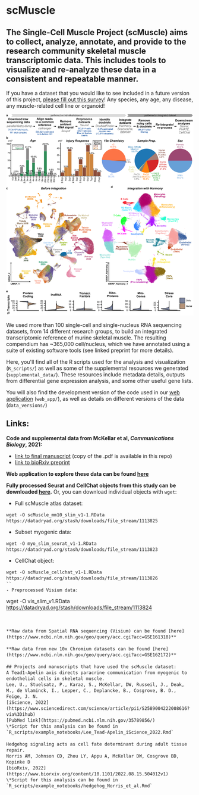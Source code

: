 # scMuscle

## The Single-Cell Muscle Project (scMuscle) aims to collect, analyze, annotate, and provide to the research community skeletal muscle transcriptomic data. This includes tools to visualize and re-analyze these data in a consistent and repeatable manner.

If you have a dataset that you would like to see included in a future version of this project, [please fill out this survey](https://forms.gle/vBE8pk2QSq1apeYN8)! Any species, any age, any disease, any muscle-related cell line or organoid!

![Figure1](./high_res_figures/Fig1_scMuscle.png)

We used more than 100 single-cell and single-nucleus RNA sequencing datasets, from 14 different research groups, to build an integrated transcriptomic reference of murine skeletal muscle.
The resulting compendium has ~365,000 cell/nucleus, which we have annotated using a suite of existing software tools (see linked preprint for more details).

Here, you'll find all of the R scripts used for the analysis and visualization (`R_scripts/`) as well as some of the supplemental resources we generated (`supplemental_data/`). These resources include metadata details, outputs from differential gene expression analysis, and some other useful gene lists.

You will also find the development version of the code used in our [web application](http://scmuscle.bme.cornell.edu/) (`web_app/`), as well as details on different versions of the data (`data_versions/`)

## Links:
**Code and supplemental data from McKellar et al, *Communications Biology*, 2021:**  
- [link to final manuscript](https://www.nature.com/articles/s42003-021-02810-x) (copy of the .pdf is available in this repo)
- [link to bioRxiv preprint](https://www.biorxiv.org/content/10.1101/2020.12.01.407460v2)

**Web application to explore these data can be found [here](http://scmuscle.bme.cornell.edu/)**

**Fully processed Seurat and CellChat objects from this study can be downloaded [here](https://datadryad.org/stash/dataset/doi:10.5061%2Fdryad.t4b8gtj34).** Or, you can download individual objects with `wget`:
- Full scMuscle atlas dataset:
```
wget -O scMuscle_mm10_slim_v1-1.RData https://datadryad.org/stash/downloads/file_stream/1113825
```
- Subset myogenic data:
```
wget -O myo_slim_seurat_v1-1.RData https://datadryad.org/stash/downloads/file_stream/1113823
```
- CellChat object:
```
wget -O scMuscle_cellchat_v1-1.RData https://datadryad.org/stash/downloads/file_stream/1113826
``
- Preprocessed Visium data:
```
wget -O vis_slim_v1.RData https://datadryad.org/stash/downloads/file_stream/1113824
```


**Raw data from Spatial RNA sequencing (Visium) can be found [here](https://www.ncbi.nlm.nih.gov/geo/query/acc.cgi?acc=GSE161318)**

**Raw data from new 10x Chromium datasets can be found [here](https://www.ncbi.nlm.nih.gov/geo/query/acc.cgi?acc=GSE162172)**

## Projects and manuscripts that have used the scMuscle dataset:
A Tead1-Apelin axis directs paracrine communication from myogenic to endothelial cells in skeletal muscle.  
Lee, U., Stuelsatz, P., Karaz, S., McKellar, DW, Russeil, J., Deak, M., de Vlaminck, I., Lepper, C., Deplancke, B., Cosgrove, B. D., Feige, J. N.  
[iScience, 2022](https://www.sciencedirect.com/science/article/pii/S2589004222008616?via%3Dihub)  
[PubMed link](https://pubmed.ncbi.nlm.nih.gov/35789856/)
\*Script for this analysis can be found in `R_scripts/example_notebooks/Lee_Tead-Apelin_iScience_2022.Rmd`

Hedgehog signaling acts as cell fate determinant during adult tissue repair.  
Norris AM, Johnson CD, Zhou LY, Appu A, McKellar DW, Cosgrove BD, Kopinke D  
[bioRxiv, 2022](https://www.biorxiv.org/content/10.1101/2022.08.15.504012v1)
\*Script for this analysis can be found in `R_scripts/example_notebooks/hedgehog_Norris_et_al.Rmd`
